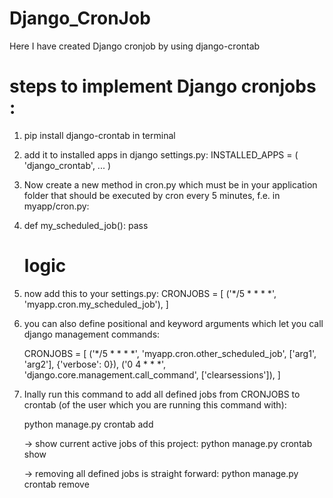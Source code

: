# Django_CronJob
Here I have created Django cronjob by using django-crontab

# steps to implement Django cronjobs :

1. pip install django-crontab in terminal

2. add it to installed apps in django settings.py:
    INSTALLED_APPS = (
      'django_crontab',
      ...
     )

3. Now create a new method in cron.py which must be in your application folder that should be executed by cron every 5 minutes, f.e. in myapp/cron.py:

4.
    def my_scheduled_job():
      pass    
      # logic 

5.  now add this to your settings.py:
    CRONJOBS = [
    ('*/5 * * * *', 'myapp.cron.my_scheduled_job'),
    ]

6.  you can also define positional and keyword arguments which let you call django management commands:

    CRONJOBS = [
      ('*/5 * * * *', 'myapp.cron.other_scheduled_job', ['arg1', 'arg2'], {'verbose': 0}),
      ('0   4 * * *', 'django.core.management.call_command', ['clearsessions']),
    ]

7. Inally run this command to add all defined jobs from CRONJOBS to crontab (of the user which you are running this command with):

      python manage.py crontab add
      
      -> show current active jobs of this project:
          python manage.py crontab show
     
      -> removing all defined jobs is straight forward:
          python manage.py crontab remove
